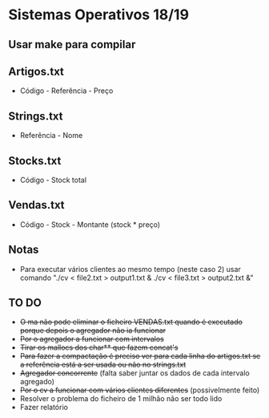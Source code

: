 # Sistemas Operativos 18/19

## Usar make para compilar

## Artigos.txt

* Código - Referência - Preço  

## Strings.txt

* Referência - Nome

## Stocks.txt

* Código - Stock total

## Vendas.txt

* Código - Stock - Montante (stock * preço)

## Notas

* Para executar vários clientes ao mesmo tempo (neste caso 2) usar comando "./cv < file2.txt > output1.txt & ./cv < file3.txt > output2.txt &"

## TO DO

* ~~O ma não pode eliminar o ficheiro VENDAS.txt quando é executado porque depois o agregador não ia funcionar~~
* ~~Por o agregador a funcionar com intervalos~~
* ~~Tirar os mallocs dos char** que fazem concat's~~
* ~~Para fazer a compactação é preciso ver para cada linha do artigos.txt se a referência está a ser usada ou não no strings.txt~~
* ~~Agregador concorrente~~ (falta saber juntar os dados de cada intervalo agregado)
* ~~Por o cv a funcionar com vários clientes diferentes~~ (possivelmente feito)
* Resolver o problema do ficheiro de 1 milhão não ser todo lido
* Fazer relatório